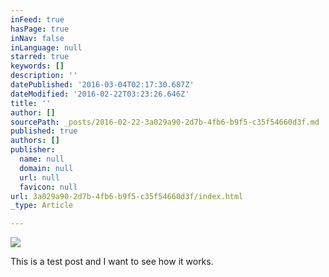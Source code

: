 ```yaml
---
inFeed: true
hasPage: true
inNav: false
inLanguage: null
starred: true
keywords: []
description: ''
datePublished: '2016-03-04T02:17:30.687Z'
dateModified: '2016-02-22T03:23:26.646Z'
title: ''
author: []
sourcePath: _posts/2016-02-22-3a029a90-2d7b-4fb6-b9f5-c35f54660d3f.md
published: true
authors: []
publisher:
  name: null
  domain: null
  url: null
  favicon: null
url: 3a029a90-2d7b-4fb6-b9f5-c35f54660d3f/index.html
_type: Article

---
```

![](https://the-grid-user-content.s3-us-west-2.amazonaws.com/961309ab-0d89-4030-93aa-4ad699086b42.jpg)

This is a test post and I want to see how it works.